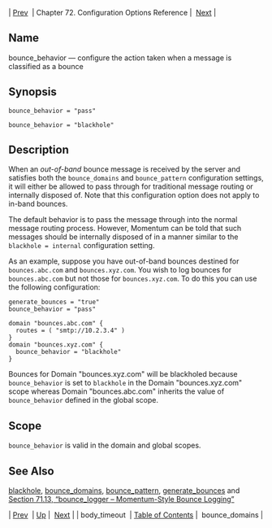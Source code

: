 | [Prev](conf.ref.body_timeout)  | Chapter 72. Configuration Options Reference |  [Next](conf.ref.bounce_domains) |

<a name="conf.ref.bounce_behavior"></a>
## Name

bounce_behavior — configure the action taken when a message is classified as a bounce

## Synopsis

`bounce_behavior = "pass"`

`bounce_behavior = "blackhole"`

<a name="idp23709280"></a>
## Description

When an *out-of-band* bounce message is received by the server and satisfies both the `bounce_domains` and `bounce_pattern` configuration settings, it will either be allowed to pass through for traditional message routing or internally disposed of. Note that this configuration option does not apply to in-band bounces.

The default behavior is to pass the message through into the normal message routing process. However, Momentum can be told that such messages should be internally disposed of in a manner similar to the `blackhole = internal` configuration setting.

As an example, suppose you have out-of-band bounces destined for `bounces.abc.com` and `bounces.xyz.com`. You wish to log bounces for `bounces.abc.com` but not those for `bounces.xyz.com`. To do this you can use the following configuration:

```
generate_bounces = "true"
bounce_behavior = "pass"

domain "bounces.abc.com" {
  routes = ( "smtp://10.2.3.4" )
}
domain "bounces.xyz.com" {
  bounce_behavior = "blackhole"
}
```

Bounces for Domain "bounces.xyz.com" will be blackholed because `bounce_behavior` is set to `blackhole` in the Domain "bounces.xyz.com" scope whereas Domain "bounces.abc.com" inherits the value of `bounce_behavior` defined in the global scope.

<a name="idp23718768"></a>
## Scope

`bounce_behavior` is valid in the domain and global scopes.

<a name="idp23721040"></a>
## See Also

[blackhole](conf.ref.blackhole "blackhole"), [bounce_domains](conf.ref.bounce_domains "bounce_domains"), [bounce_pattern](conf.ref.bounce_pattern "bounce_pattern"), [generate_bounces](conf.ref.generate_bounces "generate_bounces") and [Section 71.13, “bounce_logger – Momentum-Style Bounce Logging”](modules.bounce_logger "71.13. bounce_logger – Momentum-Style Bounce Logging")

| [Prev](conf.ref.body_timeout)  | [Up](config.options.ref) |  [Next](conf.ref.bounce_domains) |
| body_timeout  | [Table of Contents](index) |  bounce_domains |

